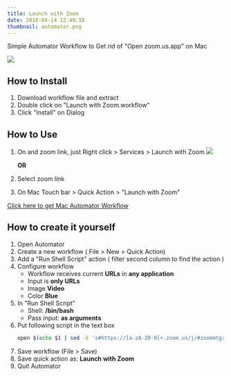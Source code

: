 ```yaml
---
title: Launch with Zoom
date: 2018-04-14 12:49:18
thumbnail: automator.png
---
```


Simple Automator Workflow to Get rid of "Open zoom.us.app" on Mac

<!--more-->

![](2020-06-02-09-24-30.png)

## How to Install

1. Download workflow file and extract
1. Double click on "Launch with Zoom.workflow"
1. Click "Install" on Dialog

## How to Use

1. On and zoom link, just Right click > Services > Launch with Zoom
   ![](menu.png)

   **OR**

1. Select zoom link
1. On Mac Touch bar > Quick Action > "Launch with Zoom"

[Click here to get Mac Automator Workflow](workflow.zip)

## How to create it yourself

1. Open Automator
1. Create a new workflow ( File > New > Quick Action)
1. Add a "Run Shell Script" action ( filter second column to find the action )
1. Configure workflow
   - Workflow receives current **URLs** in **any application**
   - Input is **only URLs**
   - Image **Video**
   - Color **Blue**
1. In "Run Shell Script"
   - Shell: **/bin/bash**
   - Pass input: **as arguments**
1. Put following script in the text box
   ```bash
   open $(echo $1 | sed -E 's#https://[a-zA-Z0-9]+.zoom.us/j/#zoommtg://zoom.us/join?confno=#g;s/\?pwd/\&pwd/')
   ```
1. Save workflow (File > Save)
1. Save quick action as: **Launch with Zoom**
1. Quit Automator
